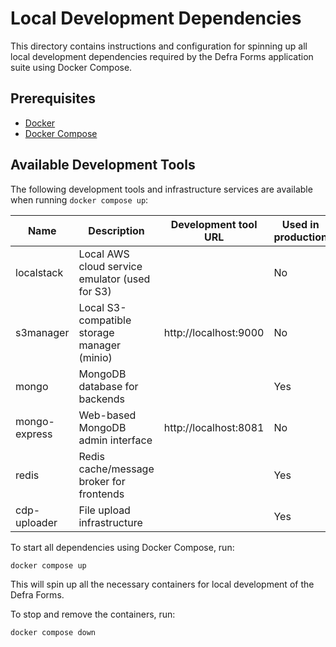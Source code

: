 # Local Development Dependencies

This directory contains instructions and configuration for spinning up all local development dependencies required by the Defra Forms application suite using Docker Compose.

## Prerequisites
- [Docker](https://www.docker.com/get-started)
- [Docker Compose](https://docs.docker.com/compose/)


## Available Development Tools

The following development tools and infrastructure services are available when running `docker compose up`:

| Name         | Description                                    | Development tool URL  | Used in production |
|--------------|------------------------------------------------|-----------------------|--------------------|
| localstack   | Local AWS cloud service emulator (used for S3) |                       | No                 |
| s3manager    | Local S3-compatible storage manager (minio)    | http://localhost:9000 | No                 |
| mongo        | MongoDB database for backends                  |                       | Yes                |
| mongo-express| Web-based MongoDB admin interface              | http://localhost:8081 | No                 |
| redis        | Redis cache/message broker for frontends       |                       | Yes                |
| cdp-uploader | File upload infrastructure                     |                       | Yes                |

To start all dependencies using Docker Compose, run:

```sh
docker compose up
```

This will spin up all the necessary containers for local development of the Defra Forms.

To stop and remove the containers, run:

```sh
docker compose down
```
